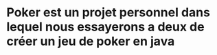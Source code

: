 # Poker est un projet personnel dans lequel  nous essayerons a deux de créer un jeu de poker en java
